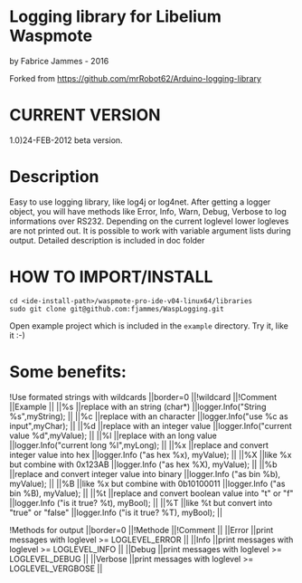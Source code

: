 # Logging library for Libelium Waspmote
by Fabrice Jammes - 2016

Forked from https://github.com/mrRobot62/Arduino-logging-library

# CURRENT VERSION

1.0)24-FEB-2012 beta version.

# Description

Easy to use logging library, like log4j or log4net. After getting a logger object, you will have
methods like Error, Info, Warn, Debug, Verbose to log informations over RS232.
Depending on the current loglevel lower logleves are not printed out.
It is possible to work with variable argument lists during output.
Detailed description is included in doc folder

# HOW TO IMPORT/INSTALL

```
cd <ide-install-path>/waspmote-pro-ide-v04-linux64/libraries
sudo git clone git@github.com:fjammes/WaspLogging.git
```

Open example project which is included in the `example` directory. Try it, like it :-)

# Some benefits:

!Use formated strings with wildcards
||border=0
||!wildcard	||!Comment	||Example 			||
||%s ||replace with an string (char*) ||logger.Info("String %s",myString); ||
||%c ||replace with an character ||logger.Info("use %c as input",myChar); ||
||%d ||replace with an integer value ||logger.Info("current value %d",myValue); ||
||%l ||replace with an long value ||logger.Info("current long %l",myLong); ||
||%x ||replace and convert integer value into hex ||logger.Info ("as hex %x), myValue); ||
||%X ||like %x but combine with 0x123AB ||logger.Info ("as hex %X), myValue); ||
||%b ||replace and convert integer value into binary ||logger.Info ("as bin %b), myValue); ||
||%B ||like %x but combine with 0b10100011 ||logger.Info ("as bin %B), myValue); ||
||%t ||replace and convert boolean value into "t" or "f" ||logger.Info ("is it true? %t), myBool); ||
||%T ||like %t but convert into "true" or "false" ||logger.Info ("is it true? %T), myBool); ||

!Methods for output
||border=0
||!Methode ||!Comment ||
||Error ||print messages with loglevel >= LOGLEVEL_ERROR ||
||Info ||print messages with loglevel >= LOGLEVEL_INFO ||
||Debug ||print messages with loglevel >= LOGLEVEL_DEBUG ||
||Verbose ||print messages with loglevel >= LOGLEVEL_VERGBOSE ||
